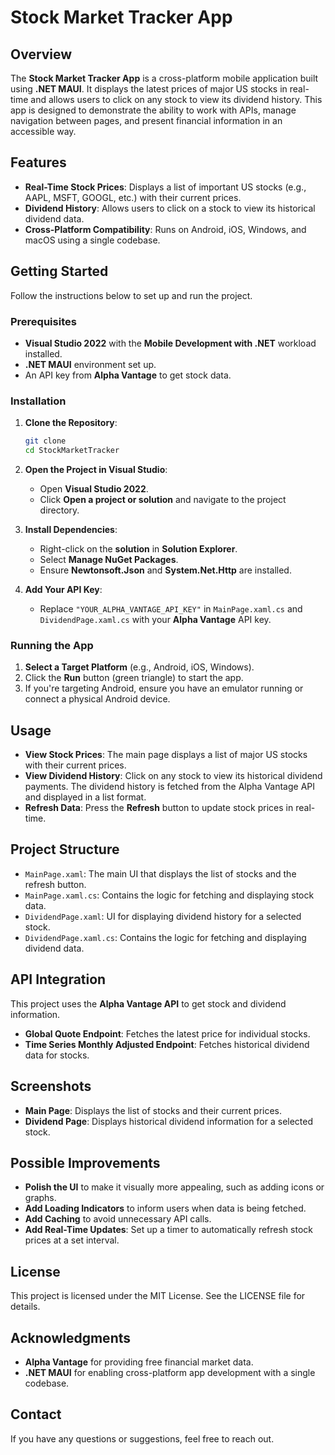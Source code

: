 # Stock Market Tracker App

## Overview
The **Stock Market Tracker App** is a cross-platform mobile application built using **.NET MAUI**. It displays the latest prices of major US stocks in real-time and allows users to click on any stock to view its dividend history. This app is designed to demonstrate the ability to work with APIs, manage navigation between pages, and present financial information in an accessible way.

## Features
- **Real-Time Stock Prices**: Displays a list of important US stocks (e.g., AAPL, MSFT, GOOGL, etc.) with their current prices.
- **Dividend History**: Allows users to click on a stock to view its historical dividend data.
- **Cross-Platform Compatibility**: Runs on Android, iOS, Windows, and macOS using a single codebase.

## Getting Started
Follow the instructions below to set up and run the project.

### Prerequisites
- **Visual Studio 2022** with the **Mobile Development with .NET** workload installed.
- **.NET MAUI** environment set up.
- An API key from **Alpha Vantage** to get stock data.

### Installation
1. **Clone the Repository**:
   ```bash
   git clone 
   cd StockMarketTracker
   ```

2. **Open the Project in Visual Studio**:
   - Open **Visual Studio 2022**.
   - Click **Open a project or solution** and navigate to the project directory.

3. **Install Dependencies**:
   - Right-click on the **solution** in **Solution Explorer**.
   - Select **Manage NuGet Packages**.
   - Ensure **Newtonsoft.Json** and **System.Net.Http** are installed.

4. **Add Your API Key**:
   - Replace `"YOUR_ALPHA_VANTAGE_API_KEY"` in `MainPage.xaml.cs` and `DividendPage.xaml.cs` with your **Alpha Vantage** API key.

### Running the App
1. **Select a Target Platform** (e.g., Android, iOS, Windows).
2. Click the **Run** button (green triangle) to start the app.
3. If you're targeting Android, ensure you have an emulator running or connect a physical Android device.

## Usage
- **View Stock Prices**: The main page displays a list of major US stocks with their current prices.
- **View Dividend History**: Click on any stock to view its historical dividend payments. The dividend history is fetched from the Alpha Vantage API and displayed in a list format.
- **Refresh Data**: Press the **Refresh** button to update stock prices in real-time.

## Project Structure
- `MainPage.xaml`: The main UI that displays the list of stocks and the refresh button.
- `MainPage.xaml.cs`: Contains the logic for fetching and displaying stock data.
- `DividendPage.xaml`: UI for displaying dividend history for a selected stock.
- `DividendPage.xaml.cs`: Contains the logic for fetching and displaying dividend data.

## API Integration
This project uses the **Alpha Vantage API** to get stock and dividend information.
- **Global Quote Endpoint**: Fetches the latest price for individual stocks.
- **Time Series Monthly Adjusted Endpoint**: Fetches historical dividend data for stocks.

## Screenshots
- **Main Page**: Displays the list of stocks and their current prices.
- **Dividend Page**: Displays historical dividend information for a selected stock.

## Possible Improvements
- **Polish the UI** to make it visually more appealing, such as adding icons or graphs.
- **Add Loading Indicators** to inform users when data is being fetched.
- **Add Caching** to avoid unnecessary API calls.
- **Add Real-Time Updates**: Set up a timer to automatically refresh stock prices at a set interval.

## License
This project is licensed under the MIT License. See the LICENSE file for details.

## Acknowledgments
- **Alpha Vantage** for providing free financial market data.
- **.NET MAUI** for enabling cross-platform app development with a single codebase.

## Contact
If you have any questions or suggestions, feel free to reach out.
